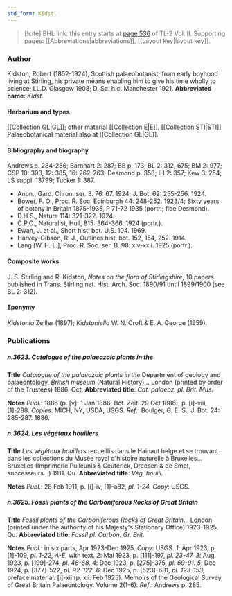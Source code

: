 ```yaml
---
std_form: Kidst.
---
```


> [!cite] BHL link: this entry starts at [page 536](https://www.biodiversitylibrary.org/page/33068778) of TL-2 Vol. II.
> Supporting pages: [[Abbreviations|abbreviations]], [[Layout key|layout key]].

### Author

Kidston, Robert (1852-1924), Scottish palaeobotanist; from early boyhood living at Stirling, his private means enabling him to give his time wholly to science; LL.D. Glasgow 1908; D. Sc. h.c. Manchester 1921. 
**Abbreviated name**: *Kidst.*

#### Herbarium and types

[[Collection GL|GL]]; other material [[Collection E|E]], [[Collection STI|STI]] Palaeobotanical material also at [[Collection GL|GL]].

#### Bibliography and biography

Andrews p. 284-286; Barnhart 2: 287; BB p. 173; BL 2: 312, 675; BM 2: 977; CSP 10: 393, 12: 385, 16: 262-263; Desmond p. 358; IH 2: 357; Kew 3: 254; LS suppl. 13799; Tucker 1: 387.
- Anon., Gard. Chron. ser. 3. 76: 67. 1924; J. Bot. 62: 255-256. 1924.
- Bower, F. O., Proc. R. Soc. Edinburgh 44: 248-252. 1923/4; Sixty years of botany in Britain 1875-1935, P 71-72 1935 (portr.; fide Desmond).
- D.H.S., Nature 114: 321-322. 1924.
- C.P.C., Naturalist, Hull, 815: 364-366. 1924 (portr.).
- Ewan, J. et al., Short hist. bot. U.S. 104. 1969.
- Harvey-Gibson, R. J., Outlines hist. bot. 152, 154, 252. 1914.
- Lang \[W. H. L.\], Proc. R. Soc. ser. B. 98: xiv-xxii. 1925 (portr.).

#### Composite works

J. S. Stirling and R. Kidston, *Notes on the flora of Stirlingshire*, 10 papers published in Trans. Stirling nat. Hist. Arch. Soc. 1890/91 until 1899/1900 (see BL 2: 312).

#### Eponymy

*Kidstonia* Zeiller (1897); *Kidstoniella* W. N. Croft & E. A. George (1959).

### Publications

##### n.3623. Catalogue of the palaeozoic plants in the

**Title**
*Catalogue of the palaeozoic plants in the* Department of geology and palaeontology, *British museum* (Natural History)... London (printed by order of the Trustees) 1886. Oct.
**Abbreviated title**: *Cat. palaeoz. pl. Brit. Mus.*

**Notes**
*Publ*.: 1886 (p. \[v\]: 1 Jan 1886; Bot. Zeit. 29 Oct 1886), p. \[i\]-viii, \[1\]-288. *Copies*: MICH, NY, USDA, USGS.
*Ref*.: Boulger, G. E. S., J. Bot. 24: 285-287. 1886.

##### n.3624. Les végétaux houillers

**Title**
*Les végétaux houillers* recueillis dans le Hainaut belge et se trouvant dans les collections du Musée royal d'histoire naturelle à Bruxelles... Bruxelles (Imprimerie Pulleunis & Ceuterick, Dreesen & de Smet, successeurs...) 1911. Qu.
**Abbreviated title**: *Vég. houill.*

**Notes**
*Publ*.: 28 Feb 1911, p. \[i\]-iv, \[1\]-a82, *pl. 1-24. Copy*: USGS.

##### n.3625. Fossil plants of the Carboniferous Rocks of Great Britain

**Title**
*Fossil plants of the Carboniferous Rocks of Great Britain*... London (printed under the authority of his Majesty's Stationary Office) 1923-1925. Qu.
**Abbreviated title**: *Fossil pl. Carbon. Gr. Brit.*

**Notes**
*Publ*.: in six parts, Apr 1923-Dec 1925. *Copy*: USGS.
*1*: Apr 1923, p. \[1\]-109, *pl. 1-22, A-E*, with text.
*2*: Mai 1923, p. \[111\]-197, *pl. 23-47.*
*3*: Aug 1923, p. \[199\]-274, *pl. 48-68.*
*4*: Dec 1923, p. \[275\]-375, *pl. 69-91.*
*5*: Dec 1924, p. \[377\]-522, *pl. 92-122.*
*6*: Dec 1925, p. \[523\]-681, *pl. 123-153*, preface material: \[i\]-xii (p. xii: Feb 1925).
Memoirs of the Geological Survey of Great Britain Palaeontology. Volume 2(1-6).
*Ref*.: Andrews p. 285.


